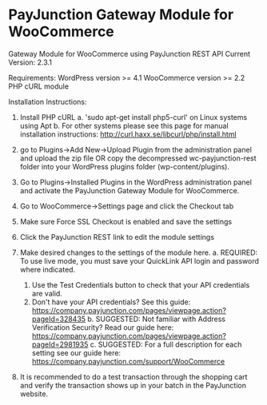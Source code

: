# PayJunction Gateway Module for WooCommerce
Gateway Module for WooCommerce using PayJunction REST API
Current Version: 2.3.1

Requirements:
  WordPress version >= 4.1
  WooCommerce version >= 2.2
  PHP cURL module
  
Installation Instructions:
  1. Install PHP cURL
    a. 'sudo apt-get install php5-curl' on Linux systems using Apt
    b. For other systems please see this page for manual installation instructions: http://curl.haxx.se/libcurl/php/install.html
  
  2. go to Plugins->Add New->Upload Plugin from the administration panel and upload the zip file
      OR copy the decompressed wc-payjunction-rest folder into your WordPress plugins folder (wp-content/plugins).
  3. Go to Plugins->Installed Plugins in the WordPress administration panel and activate the 
      PayJunction Gateway Module for WooCommerce.
  4. Go to WooCommerce->Settings page and click the Checkout tab
  5. Make sure Force SSL Checkout is enabled and save the settings
  6. Click the PayJunction REST link to edit the module settings
  7. Make desired changes to the settings of the module here.
    a. REQUIRED: To use live mode, you must save your QuickLink API login and password where indicated.
      1) Use the Test Credentials button to check that your API credentials are valid.
      2) Don't have your API credentials? See this guide: https://company.payjunction.com/pages/viewpage.action?pageId=328435
    b. SUGGESTED: Not familiar with Address Verification Security? Read our guide here: https://company.payjunction.com/pages/viewpage.action?pageId=2981935
    c. SUGGESTED: For a full description for each setting see our guide here: https://company.payjunction.com/support/WooCommerce
  8. It is recommended to do a test transaction through the shopping cart and verify the transaction shows up in 
      your batch in the PayJunction website.
